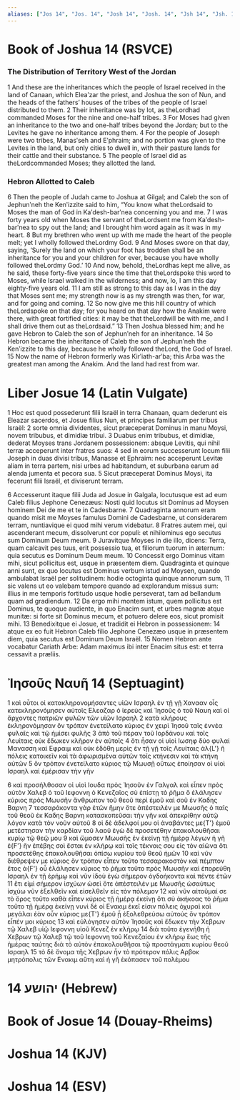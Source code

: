 ```yaml
---
aliases: ["Jos 14", "Jos. 14", "Josh 14", "Josh. 14", "Jsh 14", "Jsh. 14"]
---
```



# Book of Joshua 14 (RSVCE)

### The Distribution of Territory West of the Jordan
1 And these are the inheritances which the people of Israel received in the land of Canaan, which Eleaʹzar the priest, and Joshua the son of Nun, and the heads of the fathers’ houses of the tribes of the people of Israel distributed to them.
2 Their inheritance was by lot, as theLordhad commanded Moses for the nine and one-half tribes.
3 For Moses had given an inheritance to the two and one-half tribes beyond the Jordan; but to the Levites he gave no inheritance among them.
4 For the people of Joseph were two tribes, Manasʹseh and Eʹphraim; and no portion was given to the Levites in the land, but only cities to dwell in, with their pasture lands for their cattle and their substance.
5 The people of Israel did as theLordcommanded Moses; they allotted the land.
### Hebron Allotted to Caleb
6 Then the people of Judah came to Joshua at Gilgal; and Caleb the son of Jephunʹneh the Kenʹizzite said to him, “You know what theLordsaid to Moses the man of God in Kaʹdesh-barʹnea concerning you and me.
7 I was forty years old when Moses the servant of theLordsent me from Kaʹdesh-barʹnea to spy out the land; and I brought him word again as it was in my heart.
8 But my brethren who went up with me made the heart of the people melt; yet I wholly followed theLordmy God.
9 And Moses swore on that day, saying, ‘Surely the land on which your foot has trodden shall be an inheritance for you and your children for ever, because you have wholly followed theLordmy God.’
10 And now, behold, theLordhas kept me alive, as he said, these forty-five years since the time that theLordspoke this word to Moses, while Israel walked in the wilderness; and now, lo, I am this day eighty-five years old.
11 I am still as strong to this day as I was in the day that Moses sent me; my strength now is as my strength was then, for war, and for going and coming.
12 So now give me this hill country of which theLordspoke on that day; for you heard on that day how the Anakim were there, with great fortified cities: it may be that theLordwill be with me, and I shall drive them out as theLordsaid.”
13 Then Joshua blessed him; and he gave Hebron to Caleb the son of Jephunʹneh for an inheritance.
14 So Hebron became the inheritance of Caleb the son of Jephunʹneh the Kenʹizzite to this day, because he wholly followed theLord, the God of Israel.
15 Now the name of Hebron formerly was Kirʹiath-arʹba; this Arba was the greatest man among the Anakim. And the land had rest from war.


# Liber Josue 14 (Latin Vulgate)

1 Hoc est quod possederunt filii Israël in terra Chanaan, quam dederunt eis Eleazar sacerdos, et Josue filius Nun, et principes familiarum per tribus Israël:
2 sorte omnia dividentes, sicut præceperat Dominus in manu Moysi, novem tribubus, et dimidiæ tribui.
3 Duabus enim tribubus, et dimidiæ, dederat Moyses trans Jordanem possessionem: absque Levitis, qui nihil terræ acceperunt inter fratres suos:
4 sed in eorum successerunt locum filii Joseph in duas divisi tribus, Manasse et Ephraim: nec acceperunt Levitæ aliam in terra partem, nisi urbes ad habitandum, et suburbana earum ad alenda jumenta et pecora sua.
5 Sicut præceperat Dominus Moysi, ita fecerunt filii Israël, et diviserunt terram.

6 Accesserunt itaque filii Juda ad Josue in Galgala, locutusque est ad eum Caleb filius Jephone Cenezæus: Nosti quid locutus sit Dominus ad Moysen hominem Dei de me et te in Cadesbarne.
7 Quadraginta annorum eram quando misit me Moyses famulus Domini de Cadesbarne, ut considerarem terram, nuntiavique ei quod mihi verum videbatur.
8 Fratres autem mei, qui ascenderant mecum, dissolverunt cor populi: et nihilominus ego secutus sum Dominum Deum meum.
9 Juravitque Moyses in die illo, dicens: Terra, quam calcavit pes tuus, erit possessio tua, et filiorum tuorum in æternum: quia secutus es Dominum Deum meum.
10 Concessit ergo Dominus vitam mihi, sicut pollicitus est, usque in præsentem diem. Quadraginta et quinque anni sunt, ex quo locutus est Dominus verbum istud ad Moysen, quando ambulabat Israël per solitudinem: hodie octoginta quinque annorum sum,
11 sic valens ut eo valebam tempore quando ad explorandum missus sum: illius in me temporis fortitudo usque hodie perseverat, tam ad bellandum quam ad gradiendum.
12 Da ergo mihi montem istum, quem pollicitus est Dominus, te quoque audiente, in quo Enacim sunt, et urbes magnæ atque munitæ: si forte sit Dominus mecum, et potuero delere eos, sicut promisit mihi.
13 Benedixitque ei Josue, et tradidit ei Hebron in possessionem:
14 atque ex eo fuit Hebron Caleb filio Jephone Cenezæo usque in præsentem diem, quia secutus est Dominum Deum Israël.
15 Nomen Hebron ante vocabatur Cariath Arbe: Adam maximus ibi inter Enacim situs est: et terra cessavit a præliis.


# Ἰησοῦς Nαυῆ 14 (Septuagint)

1 καὶ οὗτοι οἱ κατακληρονομήσαντες υἱῶν Ισραηλ ἐν τῇ γῇ Χανααν οἷς κατεκληρονόμησεν αὐτοῖς Ελεαζαρ ὁ ἱερεὺς καὶ Ἰησοῦς ὁ τοῦ Ναυη καὶ οἱ ἄρχοντες πατριῶν φυλῶν τῶν υἱῶν Ισραηλ
2 κατὰ κλήρους ἐκληρονόμησαν ὃν τρόπον ἐνετείλατο κύριος ἐν χειρὶ Ἰησοῦ ταῖς ἐννέα φυλαῖς καὶ τῷ ἡμίσει φυλῆς
3 ἀπὸ τοῦ πέραν τοῦ Ιορδάνου καὶ τοῖς Λευίταις οὐκ ἔδωκεν κλῆρον ἐν αὐτοῖς
4 ὅτι ἦσαν οἱ υἱοὶ Ιωσηφ δύο φυλαί Μανασση καὶ Εφραιμ καὶ οὐκ ἐδόθη μερὶς ἐν τῇ γῇ τοῖς Λευίταις ἀλ{L'} ἢ πόλεις κατοικεῖν καὶ τὰ ἀφωρισμένα αὐτῶν τοῖς κτήνεσιν καὶ τὰ κτήνη αὐτῶν
5 ὃν τρόπον ἐνετείλατο κύριος τῷ Μωυσῇ οὕτως ἐποίησαν οἱ υἱοὶ Ισραηλ καὶ ἐμέρισαν τὴν γῆν

6 καὶ προσήλθοσαν οἱ υἱοὶ Ιουδα πρὸς Ἰησοῦν ἐν Γαλγαλ καὶ εἶπεν πρὸς αὐτὸν Χαλεβ ὁ τοῦ Ιεφοννη ὁ Κενεζαῖος σὺ ἐπίστῃ τὸ ῥῆμα ὃ ἐλάλησεν κύριος πρὸς Μωυσῆν ἄνθρωπον τοῦ θεοῦ περὶ ἐμοῦ καὶ σοῦ ἐν Καδης Βαρνη
7 τεσσαράκοντα γὰρ ἐτῶν ἤμην ὅτε ἀπέστειλέν με Μωυσῆς ὁ παῖς τοῦ θεοῦ ἐκ Καδης Βαρνη κατασκοπεῦσαι τὴν γῆν καὶ ἀπεκρίθην αὐτῷ λόγον κατὰ τὸν νοῦν αὐτοῦ
8 οἱ δὲ ἀδελφοί μου οἱ ἀναβάντες με{T'} ἐμοῦ μετέστησαν τὴν καρδίαν τοῦ λαοῦ ἐγὼ δὲ προσετέθην ἐπακολουθῆσαι κυρίῳ τῷ θεῷ μου
9 καὶ ὤμοσεν Μωυσῆς ἐν ἐκείνῃ τῇ ἡμέρᾳ λέγων ἡ γῆ ἐ{F'} ἣν ἐπέβης σοὶ ἔσται ἐν κλήρῳ καὶ τοῖς τέκνοις σου εἰς τὸν αἰῶνα ὅτι προσετέθης ἐπακολουθῆσαι ὀπίσω κυρίου τοῦ θεοῦ ἡμῶν
10 καὶ νῦν διέθρεψέν με κύριος ὃν τρόπον εἶπεν τοῦτο τεσσαρακοστὸν καὶ πέμπτον ἔτος ἀ{F'} οὗ ἐλάλησεν κύριος τὸ ῥῆμα τοῦτο πρὸς Μωυσῆν καὶ ἐπορεύθη Ισραηλ ἐν τῇ ἐρήμῳ καὶ νῦν ἰδοὺ ἐγὼ σήμερον ὀγδοήκοντα καὶ πέντε ἐτῶν
11 ἔτι εἰμὶ σήμερον ἰσχύων ὡσεὶ ὅτε ἀπέστειλέν με Μωυσῆς ὡσαύτως ἰσχύω νῦν ἐξελθεῖν καὶ εἰσελθεῖν εἰς τὸν πόλεμον
12 καὶ νῦν αἰτοῦμαί σε τὸ ὄρος τοῦτο καθὰ εἶπεν κύριος τῇ ἡμέρᾳ ἐκείνῃ ὅτι σὺ ἀκήκοας τὸ ῥῆμα τοῦτο τῇ ἡμέρᾳ ἐκείνῃ νυνὶ δὲ οἱ Ενακιμ ἐκεῖ εἰσιν πόλεις ὀχυραὶ καὶ μεγάλαι ἐὰν οὖν κύριος με{T'} ἐμοῦ ᾖ ἐξολεθρεύσω αὐτούς ὃν τρόπον εἶπέν μοι κύριος
13 καὶ εὐλόγησεν αὐτὸν Ἰησοῦς καὶ ἔδωκεν τὴν Χεβρων τῷ Χαλεβ υἱῷ Ιεφοννη υἱοῦ Κενεζ ἐν κλήρῳ
14 διὰ τοῦτο ἐγενήθη ἡ Χεβρων τῷ Χαλεβ τῷ τοῦ Ιεφοννη τοῦ Κενεζαίου ἐν κλήρῳ ἕως τῆς ἡμέρας ταύτης διὰ τὸ αὐτὸν ἐπακολουθῆσαι τῷ προστάγματι κυρίου θεοῦ Ισραηλ
15 τὸ δὲ ὄνομα τῆς Χεβρων ἦν τὸ πρότερον πόλις Αρβοκ μητρόπολις τῶν Ενακιμ αὕτη καὶ ἡ γῆ ἐκόπασεν τοῦ πολέμου


# 14 יהושע (Hebrew)


# Book of Josue 14 (Douay-Rheims)


# Joshua 14 (KJV)


# Joshua 14 (ESV)

